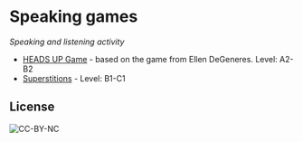 # Speaking games

*Speaking and listening activity*

- [HEADS UP Game](./HEADS%20UP%20Game/) - based on the game from Ellen DeGeneres. Level: A2-B2
- [Superstitions](./Superstitions/) - Level: B1-C1

## License

![CC-BY-NC](https://licensebuttons.net/l/by-nc/4.0/88x31.png)